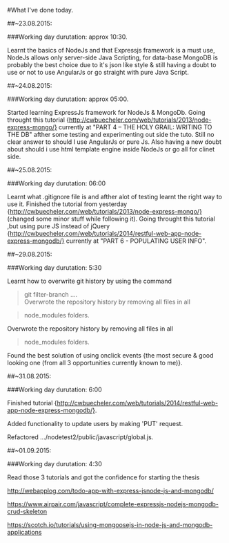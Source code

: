 #What I've done today.

##~23.08.2015:

###Working day durutation: approx 10:30.

Learnt the basics of NodeJs and that Expressjs framework is a must use, NodeJs allows only server-side Java Scripting, for data-base MongoDB is probably the best choice due to it's json like style & still having a doubt to use or not to use AngularJs or go straight with pure Java Script.

##~24.08.2015:

###Working day durutation: approx 05:00.

Started learning ExpressJs framework for NodeJs & MongoDb. Going throught this tutorial {http://cwbuecheler.com/web/tutorials/2013/node-express-mongo/} currently at "PART 4 – THE HOLY GRAIL: WRITING TO THE DB" afther some testing and experimenting out side the tuto. Still no clear answer to should I use AngularJs or pure Js. Also having a new doubt about should i use html template engine inside NodeJs or go all for clinet side.

##~25.08.2015:

###Working day durutation: 06:00

Learnt what .gitignore file is and afther alot of testing learnt the right way to use it. 
Finished the tutorial from yesterday {http://cwbuecheler.com/web/tutorials/2013/node-express-mongo/} (changed some minor stuff while following it).
Going throught this tutorial ,but using pure JS instead of jQuery {http://cwbuecheler.com/web/tutorials/2014/restful-web-app-node-express-mongodb/} currently at "PART 6 - POPULATING USER INFO".

##~29.08.2015:

###Working day durutation: 5:30

Learnt how to overwrite git history by using the command 

> git filter-branch ....    
Overwrote the repository history by removing all files in all

> node_modules folders.

Overwrote the repository history by removing all files in all
> node_modules folders.

Found the best solution of using onclick events {the most secure & good looking one (from all 3 opportunities currently known to me)}.

##~31.08.2015:

###Working day durutation: 6:00

Finished tutorial {http://cwbuecheler.com/web/tutorials/2014/restful-web-app-node-express-mongodb/}.

Added functionality to update users by making 'PUT' request.

Refactored .../nodetest2/public/javascript/global.js.

##~01.09.2015:

###Working day durutation: 4:30

Read those 3 tutorials and got the confidence for starting the thesis

http://webapplog.com/todo-app-with-express-jsnode-js-and-mongodb/

https://www.airpair.com/javascript/complete-expressjs-nodejs-mongodb-crud-skeleton

https://scotch.io/tutorials/using-mongoosejs-in-node-js-and-mongodb-applications
